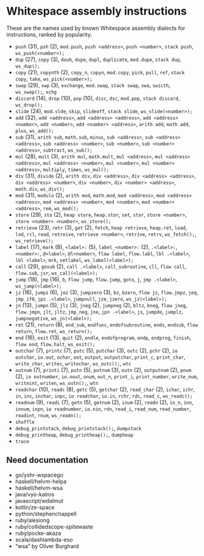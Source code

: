 # Whitespace assembly instructions

<!-- Generated by tools/generate_assembly.jq; DO NOT EDIT. -->

These are the names used by known Whitespace assembly dialects for
instructions, ranked by popularity.

- `push` (31), `psh` (2), `mod.push`, `push <address>`, `push <number>`, `stack push`, `ws_push(<number>);`
- `dup` (27), `copy` (3), `doub`, `dupe`, `dupl`, `duplicate`, `mod.dupe`, `stack dup`, `ws_dup();`
- `copy` (21), `copynth` (2), `copy_n`, `copyn`, `mod.copy`, `pick`, `pull`, `ref`, `stack copy`, `take`, `ws_pick(<number>);`
- `swap` (29), `swp` (3), `exchange`, `mod.swap`, `stack swap`, `swa`, `swicth`, `ws_swap();`, `xchg`
- `discard` (14), `drop` (10), `pop` (10), `disc`, `dsc`, `mod.pop`, `stack discard`, `ws_drop();`
- `slide` (24), `mod.slde`, `skip`, `slideoff`, `stack slide`, `ws_slide(<number>);`
- `add` (32), `add <address>`, `add <address> <address>`, `add <address> <number>`, `add <number>`, `add <number> <address>`, `arith add`, `math.add`, `plus`, `ws_add();`
- `sub` (31), `arith sub`, `math.sub`, `minus`, `sub <address>`, `sub <address> <address>`, `sub <address> <number>`, `sub <number>`, `sub <number> <address>`, `subtract`, `ws_sub();`
- `mul` (28), `mult` (3), `arith mul`, `math.mult`, `mul <address>`, `mul <address> <address>`, `mul <address> <number>`, `mul <number>`, `mul <number> <address>`, `multiply`, `times`, `ws_mul();`
- `div` (31), `divide` (2), `arith div`, `div <address>`, `div <address> <address>`, `div <address> <number>`, `div <number>`, `div <number> <address>`, `math.div`, `ws_div();`
- `mod` (31), `modulo` (2), `arith mod`, `math.mod`, `mod <address>`, `mod <address> <address>`, `mod <address> <number>`, `mod <number>`, `mod <number> <address>`, `rem`, `ws_mod();`
- `store` (29), `sto` (2), `heap store`, `heap.stor`, `set`, `stor`, `store <number>`, `store <number> <number>`, `ws_store();`
- `retrieve` (23), `retr` (3), `get` (2), `fetch`, `heap retrieve`, `heap.ret`, `load`, `lod`, `rcl`, `read`, `retreive`, `retrieve <number>`, `retrive`, `retrv`, `ws_fetch();`, `ws_retrieve();`
- `label` (17), `mark` (8), `<label>:` (5), `label_<number>:` (2), `.<label>:`, `<number>:`, `@<label>`, `@l<number>`, `flow label`, `flow.labl`, `lbl .<label>`, `lbl <label>`, `mrk`, `setlabel`, `ws_label(<label>);`
- `call` (29), `gosub` (2), `call .<label>`, `call_subroutine`, `cll`, `flow call`, `flow.sub`, `jsr`, `ws_call(<label>);`
- `jump` (18), `jmp` (16), `b`, `flow jump`, `flow.jump`, `goto`, `j`, `jmp .<label>`, `ws_jump(<label>);`
- `jz` (16), `jumpz` (6), `jez` (3), `jumpzero` (3), `bz`, `bzero`, `flow jz`, `flow.jmpz`, `jeq`, `jmp_if0`, `jpz .<label>`, `jumpnull`, `jze`, `jzero`, `ws_jz(<label>);`
- `jn` (13), `jumpn` (5), `jlz` (3), `jneg` (2), `jumpneg` (2), `bltz`, `bneg`, `flow jneg`, `flow.jmpn`, `jlt`, `jltz`, `jmp_neg`, `jne`, `jpn .<label>`, `js`, `jumpde`, `jumplz`, `jumpnegative`, `ws_jn(<label>);`
- `ret` (21), `return` (8), `end_sub`, `endfunc`, `endofsubroutine`, `ends`, `endsub`, `flow return`, `flow.ret`, `ws_return();`
- `end` (16), `exit` (13), `quit` (2), `endle`, `endofprogram`, `endp`, `endprog`, `finish`, `flow end`, `flow.halt`, `ws_exit();`
- `outchar` (7), `printc` (7), `putc` (5), `putchar` (3), `outc` (2), `pchr` (2), `io outchar`, `io.out`, `ochar`, `out`, `output`, `outputchar`, `print_c`, `print_char`, `write_char`, `writec`, `writechar`, `ws_outc();`, `wtc`
- `outnum` (7), `printi` (7), `putn` (5), `putnum` (3), `outn` (2), `outputnum` (2), `pnum` (2), `io outnumber`, `io.nout`, `onum`, `out_n`, `print_i`, `print_number`, `write_num`, `writeint`, `writen`, `ws_outn();`, `wtn`
- `readchar` (10), `readc` (8), `getc` (5), `getchar` (2), `read_char` (2), `ichar`, `ichr`, `in`, `inc`, `inchar`, `inpc`, `io readchar`, `io.in`, `rchr`, `rdc`, `read_c`, `ws_readc();`
- `readnum` (9), `readi` (7), `getn` (5), `getnum` (2), `inum` (2), `readn` (2), `in_n`, `inn`, `innum`, `inpn`, `io readnumber`, `io.nin`, `rdn`, `read_i`, `read_num`, `read_number`, `readint`, `rnum`, `ws_readn();`
- `shuffle`
- `debug_printstack`, `debug_printstack();`, `dumpstack`
- `debug_printheap`, `debug_printheap();`, `dumpheap`
- `trace`

## Need documentation

- go/yshr-wspacego
- haskell/helvm-helpa
- haskell/helvm-wsa
- java/vyo-kairos
- javascript/wdalmut
- kotlin/ze-space
- python/stephenchappell
- ruby/alesiong
- ruby/collidedscope-spitewaste
- ruby/pocke-akaza
- scala/dashlambda-eso
- “wsa” by Oliver Burghard
